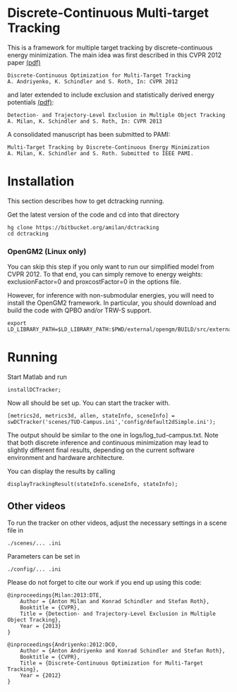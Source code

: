 Discrete-Continuous Multi-target Tracking
===========================================

This is a framework for multiple target tracking by discrete-continuous
energy minimization. The main idea was first described in this CVPR 2012 paper [(pdf)](http://www.milanton.de/files/cvpr2012/cvpr2012-anton.pdf)


    Discrete-Continuous Optimization for Multi-Target Tracking
    A. Andriyenko, K. Schindler and S. Roth, In: CVPR 2012    

and later extended to include exclusion and statistically derived energy potentials [(pdf)](http://www.milanton.de/files/cvpr2013/cvpr2013-anton.pdf):

    Detection- and Trajectory-Level Exclusion in Multiple Object Tracking
    A. Milan, K. Schindler and S. Roth, In: CVPR 2013    
	
A consolidated manuscript has been submitted to PAMI:

    Multi-Target Tracking by Discrete-Continuous Energy Minimization
    A. Milan, K. Schindler and S. Roth. Submitted to IEEE PAMI.


Installation
==============

This section describes how to get dctracking running.

Get the latest version of the code and cd into that directory

    hg clone https://bitbucket.org/amilan/dctracking
    cd dctracking
    
### OpenGM2 (Linux only)
You can skip this step if you only want to run our simplified model from CVPR 2012. To that end, you can simply remove to energy weights: exclusionFactor=0 and proxcostFactor=0 in the options file.

However, for inference with non-submodular energies, you will need to install the OpenGM2 framework.
In particular, you should download and build the code with QPBO and/or TRW-S support.

    export LD_LIBRARY_PATH=$LD_LIBRARY_PATH:$PWD/external/opengm/BUILD/src/external/

    
    
        
Running
=======

Start Matlab and run

	installDCTracker;
	
Now all should be set up. You can start the tracker with.

    [metrics2d, metrics3d, allen, stateInfo, sceneInfo] = swDCTracker('scenes/TUD-Campus.ini','config/default2dSimple.ini');
    
The output should be similar to the one in logs/log_tud-campus.txt. Note that both discrete inference 
and continuous minimization may lead to slightly different final results, depending on the current 
software environment and hardware architecture.
    
You can display the results by calling

    displayTrackingResult(stateInfo.sceneInfo, stateInfo);
    
    
Other videos
------------

To run the tracker on other videos, adjust the necessary settings in a scene file in 

    ./scenes/... .ini
    
Parameters can be set in

    ./config/... .ini

	
Please do not forget to cite our work if you end up using this code:

    @inproceedings{Milan:2013:DTE,
	    Author = {Anton Milan and Konrad Schindler and Stefan Roth},
	    Booktitle = {CVPR},
	    Title = {Detection- and Trajectory-Level Exclusion in Multiple Object Tracking},
	    Year = {2013}
    }

	@inproceedings{Andriyenko:2012:DCO,
		Author = {Anton Andriyenko and Konrad Schindler and Stefan Roth},
		Booktitle = {CVPR},
		Title = {Discrete-Continuous Optimization for Multi-Target Tracking},
		Year = {2012}
	}	